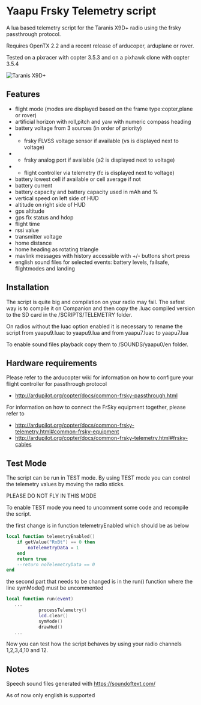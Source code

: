 # Yaapu Frsky Telemetry script

A lua based telemetry script for the Taranis X9D+ radio using the frsky passthrough protocol.

Requires OpenTX 2.2 and a recent release of arducoper, arduplane or rover.

Tested on a pixracer with copter 3.5.3 and on a pixhawk clone with copter 3.5.4

![Taranis X9D+](https://github.com/yaapu/FrskyTelemetryScript/blob/master/IMAGES/screenshot_x9.JPG)


## Features

 - flight mode (modes are displayed based on the frame type:copter,plane or rover)
 - artificial horizon with roll,pitch and yaw with numeric compass heading
 - battery voltage from 3 sources (in order of priority)
 - - frsky FLVSS voltage sensor if available (vs is displayed next to voltage)
 - - frsky analog port if available (a2 is displayed next to voltage)
 - - flight controller via telemetry (fc is displayed next to voltage)
 - battery lowest cell if available or cell average if not
 - battery current
 - battery capacity and battery capacity used in mAh and %
 - vertical speed on left side of HUD
 - altitude on right side of HUD 
 - gps altitude
 - gps fix status and hdop
 - flight time
 - rssi value
 - transmitter voltage
 - home distance
 - home heading as rotating triangle
 - mavlink messages with history accessible with +/- buttons short press
 - english sound files for selected events: battery levels, failsafe, flightmodes and landing

## Installation

The script is quite big and compilation on your radio may fail.
The safest way is to compile it on Companion and then copy the .luac compiled version to the SD card in the /SCRIPTS/TELEMETRY folder.

On radios without the luac option enabled it is necessary to rename the script from yaapu9.luac to yaapu9.lua and from yaapu7.luac to yaapu7.lua

To enable sound files playback copy them to /SOUNDS/yaapu0/en folder.

## Hardware requirements

Please refer to the arducopter wiki for information on how to configure your flight controller for passthrough protocol
 - http://ardupilot.org/copter/docs/common-frsky-passthrough.html

For information on how to connect the FrSky equipment together, please refer to 
 - http://ardupilot.org/copter/docs/common-frsky-telemetry.html#common-frsky-equipment
 - http://ardupilot.org/copter/docs/common-frsky-telemetry.html#frsky-cables

## Test Mode

The script can be run in TEST mode. By using TEST mode you can control the telemetry values by moving the radio sticks.

PLEASE DO NOT FLY IN THIS MODE

To enable TEST mode you need to uncomment some code and recompile the script.

the first change is in function telemetryEnabled which should be as below

```lua
local function telemetryEnabled()
	if getValue("RxBt") == 0 then
		noTelemetryData = 1
	end
	return true
	--return noTelemetryData == 0
end
```

the second part that needs to be changed is in the run() function where the line symMode() must be uncommented

```lua
local function run(event) 
   ...
			processTelemetry()
			lcd.clear()
			symMode()
			drawHud()
   ...
```
Now you can test how the script behaves by using your radio channels 1,2,3,4,10 and 12.

## Notes

Speech sound files generated with https://soundoftext.com/

As of now only english is supported
